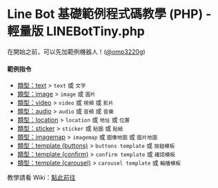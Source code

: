 Line Bot 基礎範例程式碼教學 (PHP) - 輕量版 LINEBotTiny.php
====================

在開始之前，可以先加範例機器人！([@omp3220g](https://line.me/R/ti/p/j1sMDEJCyW "@omp3220g"))

#### 範例指令
- [類型：text](https://github.com/GoneTone/line-example-bot-php/wiki/類型：text) > `text` 或 `文字`
- [類型：image](https://github.com/GoneTone/line-example-bot-php/wiki/類型：image) > `image` 或 `圖片`
- [類型：video](https://github.com/GoneTone/line-example-bot-php/wiki/類型：video) > `video` 或 `視頻` 或 `影片`
- [類型：audio](https://github.com/GoneTone/line-example-bot-php/wiki/類型：audio) > `audio` 或 `音頻` 或 `音樂`
- [類型：location](https://github.com/GoneTone/line-example-bot-php/wiki/類型：location) > `location` 或 `地址` 或 `位置`
- [類型：sticker](https://github.com/GoneTone/line-example-bot-php/wiki/類型：sticker) > `sticker` 或 `貼圖` 或 `貼紙`
- [類型：imagemap](https://github.com/GoneTone/line-example-bot-php/wiki/類型：imagemap) > `imagemap` 或 `圖像地圖` 或 `圖片地圖`
- [類型：template (buttons)](https://github.com/GoneTone/line-example-bot-php/wiki/類型：template#類型buttons) > `buttons template` 或 `按鈕模板`
- [類型：template (confirm)](https://github.com/GoneTone/line-example-bot-php/wiki/類型：template#類型confirm) > `confirm template` 或 `確認模板`
- [類型：template (carousel)](https://github.com/GoneTone/line-example-bot-php/wiki/類型：template#類型carousel) > `carousel template` 或 `輪播模板`

教學請看 Wiki：[點此前往](https://github.com/GoneTone/line-example-bot-php/wiki)